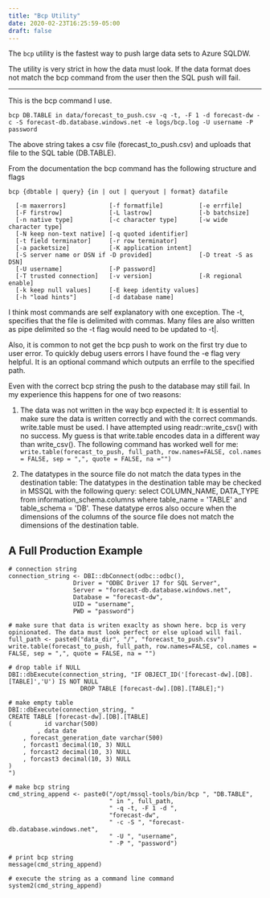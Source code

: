```yaml
---
title: "Bcp Utility"
date: 2020-02-23T16:25:59-05:00
draft: false
---
```


The `bcp` utility is the fastest way to push large data sets to Azure SQLDW.

The utility is very strict in how the data must look. If the data format
does not match the bcp command from the user then the SQL push will fail.

--------------------------------------------------------------------------------

This is the bcp command I use.

`bcp DB.TABLE in data/forecast_to_push.csv -q -t, -F 1 -d forecast-dw -c -S forecast-db.database.windows.net -e logs/bcp.log -U username -P password`

The above string takes a csv file (forecast_to_push.csv) and uploads that file to the SQL table (DB.TABLE).

From the documentation the bcp command has the following structure and flags


```
bcp {dbtable | query} {in | out | queryout | format} datafile

  [-m maxerrors]            [-f formatfile]          [-e errfile]
  [-F firstrow]             [-L lastrow]             [-b batchsize]
  [-n native type]          [-c character type]      [-w wide character type]
  [-N keep non-text native] [-q quoted identifier]
  [-t field terminator]     [-r row terminator]
  [-a packetsize]           [-K application intent]
  [-S server name or DSN if -D provided]             [-D treat -S as DSN]
  [-U username]             [-P password]
  [-T trusted connection]   [-v version]             [-R regional enable]
  [-k keep null values]     [-E keep identity values]
  [-h "load hints"]         [-d database name]
```

I think most commands are self explanatory with one exception. The -t,
specifies that the file is delimited with commas. Many files are also written
as pipe delimited so the -t flag would need to be updated to -t|.

Also, it is common to not get the bcp push to work on the first try due to user
error. To quickly debug users errors I have found the -e flag very helpful. It
is an optional command which outputs an errfile to the specified path.

Even with the correct bcp string the push to the database may still fail. In my
experience this happens for one of two reasons:

1. The data was not written in the way bcp expected it: It is essential to make sure the data is written correctly and
   with the correct commands. write.table must be used. I have attempted using readr::write_csv() with no success. My
   guess is that write.table encodes data in a different way than write_csv(). The following command has worked well for
   me: `write.table(forecast_to_push, full_path, row.names=FALSE, col.names = FALSE, sep = ",", quote = FALSE, na ="")`

2. The datatypes in the source file do not match the data types in the destination table: The datatypes in the
   destination table may be checked in MSSQL with the following query: select COLUMN_NAME, DATA_TYPE from
   information_schema.columns where table_name = 'TABLE' and table_schema = 'DB'. These datatype erros also occure when
   the dimensions of the columns of the source file does not match the dimensions of the destination table.

## A Full Production Example

```
# connection string
connection_string <- DBI::dbConnect(odbc::odbc(),
                  Driver = "ODBC Driver 17 for SQL Server",
                  Server = "forecast-db.database.windows.net",
                  Database = "forecast-dw",
                  UID = "username",
                  PWD = "password")

# make sure that data is writen exaclty as shown here. bcp is very opinionated. The data must look perfect or else upload will fail.
full_path <- paste0("data_dir", "/", "forecast_to_push.csv")
write.table(forecast_to_push, full_path, row.names=FALSE, col.names = FALSE, sep = ",", quote = FALSE, na = "")

# drop table if NULL
DBI::dbExecute(connection_string, "IF OBJECT_ID('[forecast-dw].[DB].[TABLE]','U') IS NOT NULL
                    DROP TABLE [forecast-dw].[DB].[TABLE];")

# make empty table
DBI::dbExecute(connection_string, "
CREATE TABLE [forecast-dw].[DB].[TABLE]
(         id varchar(500)
        , data date
	, forecast_generation_date varchar(500)
	, forcast1 decimal(10, 3) NULL
	, forcast2 decimal(10, 3) NULL
	, forcast3 decimal(10, 3) NULL
)
")

# make bcp string
cmd_string_append <- paste0("/opt/mssql-tools/bin/bcp ", "DB.TABLE",
                            " in ", full_path,
                            " -q -t, -F 1 -d ",
                            "forecast-dw",
                            " -c -S ", "forecast-db.database.windows.net",
                            " -U ", "username",
                            " -P ", "password")

# print bcp string
message(cmd_string_append)

# execute the string as a command line command
system2(cmd_string_append)
```

